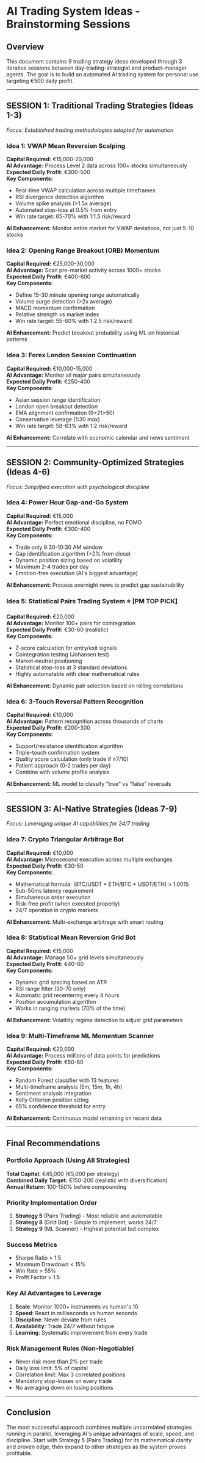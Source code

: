 # AI Trading System Ideas - Brainstorming Sessions

## Overview
This document contains 9 trading strategy ideas developed through 3 iterative sessions between day-trading-strategist and product-manager agents. The goal is to build an automated AI trading system for personal use targeting €500 daily profit.

---

## SESSION 1: Traditional Trading Strategies (Ideas 1-3)
*Focus: Established trading methodologies adapted for automation*

### Idea 1: VWAP Mean Reversion Scalping
**Capital Required:** €15,000-20,000  
**AI Advantage:** Process Level 2 data across 100+ stocks simultaneously  
**Expected Daily Profit:** €300-500  
**Key Components:**
- Real-time VWAP calculation across multiple timeframes
- RSI divergence detection algorithm
- Volume spike analysis (>1.5x average)
- Automated stop-loss at 0.5% from entry
- Win rate target: 65-70% with 1:1.5 risk/reward

**AI Enhancement:** Monitor entire market for VWAP deviations, not just 5-10 stocks

### Idea 2: Opening Range Breakout (ORB) Momentum
**Capital Required:** €25,000-30,000  
**AI Advantage:** Scan pre-market activity across 1000+ stocks  
**Expected Daily Profit:** €400-600  
**Key Components:**
- Define 15-30 minute opening range automatically
- Volume surge detection (>2x average)
- MACD momentum confirmation
- Relative strength vs market index
- Win rate target: 55-60% with 1:2.5 risk/reward

**AI Enhancement:** Predict breakout probability using ML on historical patterns

### Idea 3: Forex London Session Continuation
**Capital Required:** €10,000-15,000  
**AI Advantage:** Monitor all major pairs simultaneously  
**Expected Daily Profit:** €250-400  
**Key Components:**
- Asian session range identification
- London open breakout detection
- EMA alignment confirmation (9>21>50)
- Conservative leverage (1:30 max)
- Win rate target: 58-63% with 1:2 risk/reward

**AI Enhancement:** Correlate with economic calendar and news sentiment

---

## SESSION 2: Community-Optimized Strategies (Ideas 4-6)
*Focus: Simplified execution with psychological discipline*

### Idea 4: Power Hour Gap-and-Go System
**Capital Required:** €15,000  
**AI Advantage:** Perfect emotional discipline, no FOMO  
**Expected Daily Profit:** €300-400  
**Key Components:**
- Trade only 9:30-10:30 AM window
- Gap identification algorithm (>2% from close)
- Dynamic position sizing based on volatility
- Maximum 2-4 trades per day
- Emotion-free execution (AI's biggest advantage)

**AI Enhancement:** Process overnight news to predict gap sustainability

### Idea 5: Statistical Pairs Trading System ⭐ [PM TOP PICK]
**Capital Required:** €20,000  
**AI Advantage:** Monitor 100+ pairs for cointegration  
**Expected Daily Profit:** €30-60 (realistic)  
**Key Components:**
- Z-score calculation for entry/exit signals
- Cointegration testing (Johansen test)
- Market-neutral positioning
- Statistical stop-loss at 3 standard deviations
- Highly automatable with clear mathematical rules

**AI Enhancement:** Dynamic pair selection based on rolling correlations

### Idea 6: 3-Touch Reversal Pattern Recognition
**Capital Required:** €10,000  
**AI Advantage:** Pattern recognition across thousands of charts  
**Expected Daily Profit:** €200-300  
**Key Components:**
- Support/resistance identification algorithm
- Triple-touch confirmation system
- Quality score calculation (only trade if ≥7/10)
- Patient approach (0-2 trades per day)
- Combine with volume profile analysis

**AI Enhancement:** ML model to classify "true" vs "false" reversals

---

## SESSION 3: AI-Native Strategies (Ideas 7-9)
*Focus: Leveraging unique AI capabilities for 24/7 trading*

### Idea 7: Crypto Triangular Arbitrage Bot
**Capital Required:** €10,000  
**AI Advantage:** Microsecond execution across multiple exchanges  
**Expected Daily Profit:** €30-50  
**Key Components:**
- Mathematical formula: (BTC/USDT * ETH/BTC * USDT/ETH) > 1.0015
- Sub-50ms latency requirement
- Simultaneous order execution
- Risk-free profit (when executed properly)
- 24/7 operation in crypto markets

**AI Enhancement:** Multi-exchange arbitrage with smart routing

### Idea 8: Statistical Mean Reversion Grid Bot
**Capital Required:** €15,000  
**AI Advantage:** Manage 50+ grid levels simultaneously  
**Expected Daily Profit:** €40-60  
**Key Components:**
- Dynamic grid spacing based on ATR
- RSI range filter (30-70 only)
- Automatic grid recentering every 4 hours
- Position accumulation algorithm
- Works in ranging markets (70% of the time)

**AI Enhancement:** Volatility regime detection to adjust grid parameters

### Idea 9: Multi-Timeframe ML Momentum Scanner
**Capital Required:** €20,000  
**AI Advantage:** Process millions of data points for predictions  
**Expected Daily Profit:** €50-80  
**Key Components:**
- Random Forest classifier with 13 features
- Multi-timeframe analysis (5m, 15m, 1h, 4h)
- Sentiment analysis integration
- Kelly Criterion position sizing
- 65% confidence threshold for entry

**AI Enhancement:** Continuous model retraining on recent data

---

## Final Recommendations

### Portfolio Approach (Using All Strategies)
**Total Capital:** €45,000 (€5,000 per strategy)  
**Combined Daily Target:** €150-200 (realistic with diversification)  
**Annual Return:** 100-150% before compounding  

### Priority Implementation Order
1. **Strategy 5** (Pairs Trading) - Most reliable and automatable
2. **Strategy 8** (Grid Bot) - Simple to implement, works 24/7
3. **Strategy 9** (ML Scanner) - Highest potential but complex

### Success Metrics
- Sharpe Ratio > 1.5
- Maximum Drawdown < 15%
- Win Rate > 55%
- Profit Factor > 1.5

### Key AI Advantages to Leverage
1. **Scale**: Monitor 1000+ instruments vs human's 10
2. **Speed**: React in milliseconds vs human seconds
3. **Discipline**: Never deviate from rules
4. **Availability**: Trade 24/7 without fatigue
5. **Learning**: Systematic improvement from every trade

### Risk Management Rules (Non-Negotiable)
- Never risk more than 2% per trade
- Daily loss limit: 5% of capital
- Correlation limit: Max 3 correlated positions
- Mandatory stop-losses on every trade
- No averaging down on losing positions

---

## Conclusion
The most successful approach combines multiple uncorrelated strategies running in parallel, leveraging AI's unique advantages of scale, speed, and discipline. Start with Strategy 5 (Pairs Trading) for its mathematical clarity and proven edge, then expand to other strategies as the system proves profitable.